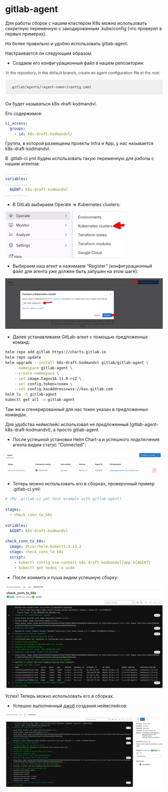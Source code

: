 # gitlab-agent

Для работы сборок с нашим кластером K8s можно использовать секретную переменную с закодированным .kube/config (что проверял в первых примерах). 

Но более правильно и удобно использовать gitlab-agent. 

Настраивается он следующим образом: 

* Создаем его конфигурационный файл в нашем репозитории: 

![gitlab-agent0.png](gitlab-agent0.png) 

Он будет называться k8s-draft-kodmandvl. 

Его содержимое: 

```yaml
ci_access:
  groups:
    - id: k8s-draft-kodmandvl/
```

Группа, в которой размещены проекты Infra и App, у нас называется k8s-draft-kodmandvl. 

В .gitlab-ci.yml будем использовать такую переменную для работы с нашим агентом: 

```yaml
..........
variables:
..........
  AGENT: k8s-draft-kodmandvl
..........
```

* В GitLab выбираем Operate => Kubernetes clusters:

![gitlab-agent1.png](gitlab-agent1.png) 

* Выбираем наш агент и нажимаем "Register" (конфигурационный файл для агента уже должен быть запушен на этом шаге):

![gitlab-agent2.png](gitlab-agent2.png) 

* Далее устанавливаем GitLab-агент с помощью предложенных команд:

```bash
helm repo add gitlab https://charts.gitlab.io
helm repo update
helm upgrade --install k8s-draft-kodmandvl gitlab/gitlab-agent \
    --namespace gitlab-agent \
    --create-namespace \
    --set image.tag=v16.11.0-rc2 \
    --set config.token=токен \
    --set config.kasAddress=wss://kas.gitlab.com
helm ls -n gitlab-agent
kubectl get all -n gitlab-agent
```

Там же и сгенерированный для нас токен указан в предложенных командах. 

Для удобства неймспейс использовал не предложенный (gitlab-agent-k8s-draft-kodmandvl), а просто gitlab-agent. 

* После успешной установки Helm Chart-а и успешного подключения агента видим статус "Connected":

![gitlab-agent3.png](gitlab-agent3.png) 

* Теперь можно использовать его в сборках, проверочный пример .gitlab-ci.yml:

```yaml
# (My .gitlab-ci.yml test example with gitlab-agent)

stages:
  - check_conn_to_k8s

variables:
  AGENT: k8s-draft-kodmandvl

check_conn_to_k8s:
  image: dtzar/helm-kubectl:3.13.2
  stage: check_conn_to_k8s
  script:
    - kubectl config use-context k8s-draft-kodmandvl/app:${AGENT}
    - kubectl get nodes -o wide
```

* После коммита и пуша видим успешную сборку:

![gitlab-agent4.png](gitlab-agent4.png) 

Успех! Теперь можно использовать его в сборках. 

* Успешно выполненный [джоб](https://gitlab.com/k8s-draft-kodmandvl/app/-/jobs/6582789717) создания неймспейсов: 

![gitlab-agent5.png](gitlab-agent5.png) 

